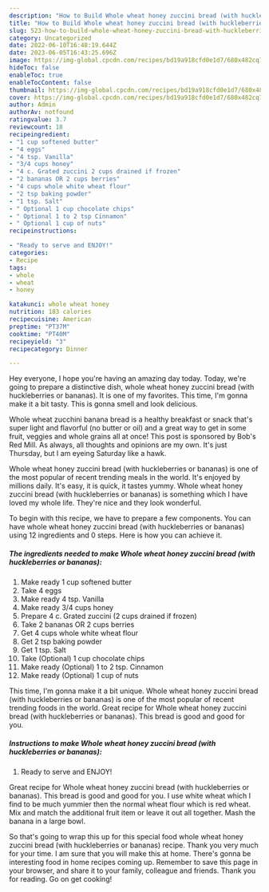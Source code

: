 ```yaml
---
description: "How to Build Whole wheat honey zuccini bread (with huckleberries or bananas) yang Very Delicious"
title: "How to Build Whole wheat honey zuccini bread (with huckleberries or bananas) yang Very Delicious"
slug: 523-how-to-build-whole-wheat-honey-zuccini-bread-with-huckleberries-or-bananas-yang-very-delicious
category: Uncategorized
date: 2022-06-10T16:48:19.644Z
date: 2023-06-05T16:43:25.696Z
image: https://img-global.cpcdn.com/recipes/bd19a918cfd0e1d7/680x482cq70/whole-wheat-honey-zuccini-bread-with-huckleberries-or-bananas-recipe-main-photo.jpg
hideToc: false
enableToc: true
enableTocContent: false
thumbnail: https://img-global.cpcdn.com/recipes/bd19a918cfd0e1d7/680x482cq70/whole-wheat-honey-zuccini-bread-with-huckleberries-or-bananas-recipe-main-photo.jpg
cover: https://img-global.cpcdn.com/recipes/bd19a918cfd0e1d7/680x482cq70/whole-wheat-honey-zuccini-bread-with-huckleberries-or-bananas-recipe-main-photo.jpg
author: Admin
authorAv: notfound
ratingvalue: 3.7
reviewcount: 18
recipeingredient:
- "1 cup softened butter"
- "4 eggs"
- "4 tsp. Vanilla"
- "3/4 cups honey"
- "4 c. Grated zuccini 2 cups drained if frozen"
- "2 bananas OR 2 cups berries"
- "4 cups whole white wheat flour"
- "2 tsp baking powder"
- "1 tsp. Salt"
- " Optional 1 cup chocolate chips"
- " Optional 1 to 2 tsp Cinnamon"
- " Optional 1 cup of nuts"
recipeinstructions:

- "Ready to serve and ENJOY!"
categories:
- Recipe
tags:
- whole
- wheat
- honey

katakunci: whole wheat honey 
nutrition: 183 calories
recipecuisine: American
preptime: "PT37M"
cooktime: "PT40M"
recipeyield: "3"
recipecategory: Dinner

---
```



Hey everyone, I hope you're having an amazing day today. Today, we're going to prepare a distinctive dish, whole wheat honey zuccini bread (with huckleberries or bananas). It is one of my favorites. This time, I'm gonna make it a bit tasty. This is gonna smell and look delicious.

Whole wheat zucchini banana bread is a healthy breakfast or snack that&#39;s super light and flavorful (no butter or oil) and a great way to get in some fruit, veggies and whole grains all at once! This post is sponsored by Bob&#39;s Red Mill. As always, all thoughts and opinions are my own. It&#39;s just Thursday, but I am eyeing Saturday like a hawk.

Whole wheat honey zuccini bread (with huckleberries or bananas) is one of the most popular of recent trending meals in the world. It's enjoyed by millions daily. It's easy, it is quick, it tastes yummy. Whole wheat honey zuccini bread (with huckleberries or bananas) is something which I have loved my whole life. They're nice and they look wonderful.


To begin with this recipe, we have to prepare a few components. You can have whole wheat honey zuccini bread (with huckleberries or bananas) using 12 ingredients and 0 steps. Here is how you can achieve it.

<!--inarticleads1-->

##### The ingredients needed to make Whole wheat honey zuccini bread (with huckleberries or bananas):

1. Make ready 1 cup softened butter
1. Take 4 eggs
1. Make ready 4 tsp. Vanilla
1. Make ready 3/4 cups honey
1. Prepare 4 c. Grated zuccini (2 cups drained if frozen)
1. Take 2 bananas OR 2 cups berries
1. Get 4 cups whole white wheat flour
1. Get 2 tsp baking powder
1. Get 1 tsp. Salt
1. Take  (Optional) 1 cup chocolate chips
1. Make ready  (Optional) 1 to 2 tsp. Cinnamon
1. Make ready  (Optional) 1 cup of nuts


This time, I&#39;m gonna make it a bit unique. Whole wheat honey zuccini bread (with huckleberries or bananas) is one of the most popular of recent trending foods in the world. Great recipe for Whole wheat honey zuccini bread (with huckleberries or bananas). This bread is good and good for you. 

<!--inarticleads2-->

##### Instructions to make Whole wheat honey zuccini bread (with huckleberries or bananas):


1. Ready to serve and ENJOY!

Great recipe for Whole wheat honey zuccini bread (with huckleberries or bananas). This bread is good and good for you. I use white wheat which I find to be much yummier then the normal wheat flour which is red wheat. Mix and match the additional fruit item or leave it out all together. Mash the banana in a large bowl. 

So that's going to wrap this up for this special food whole wheat honey zuccini bread (with huckleberries or bananas) recipe. Thank you very much for your time. I am sure that you will make this at home. There's gonna be interesting food in home recipes coming up. Remember to save this page in your browser, and share it to your family, colleague and friends. Thank you for reading. Go on get cooking!
